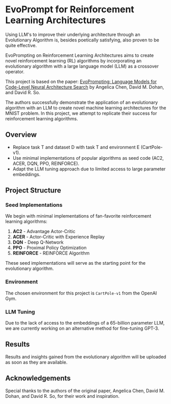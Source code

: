 # EvoPrompt for Reinforcement Learning Architectures

Using LLM's to improve their underlying architecture through an Evolutionary Algorithm is, besides poetically satisfying, also proven to be quite effective. 

EvoPrompting on Reinforcement Learning Architectures aims to create novel reinforcement learning (RL) algorithms by incorporating an evolutionary algorithm with a large language model (LLM) as a crossover operator.

This project is based on the paper: [EvoPrompting: Language Models for Code-Level Neural Architecture Search](https://arxiv.org/pdf/2302.14838.pdf) by Angelica Chen, David M. Dohan, and David R. So.

The authors successfully demonstrate the application of an evolutionary algorithm with an LLM to create novel machine learning architectures for the MNIST problem. In this project, we attempt to replicate their success for reinforcement learning algorithms.

## Overview

- Replace task T and dataset D with task T and environment E (CartPole-v1).
- Use minimal implementations of popular algorithms as seed code (AC2, ACER, DQN, PPO, REINFORCE).
- Adapt the LLM tuning approach due to limited access to large parameter embeddings.

## Project Structure

### Seed Implementations

We begin with minimal implementations of fan-favorite reinforcement learning algorithms:

1. **AC2** - Advantage Actor-Critic
2. **ACER** - Actor-Critic with Experience Replay
3. **DQN** - Deep Q-Network
4. **PPO** - Proximal Policy Optimization
5. **REINFORCE** - REINFORCE Algorithm

These seed implementations will serve as the starting point for the evolutionary algorithm.

### Environment

The chosen environment for this project is `CartPole-v1` from the OpenAI Gym.

### LLM Tuning

Due to the lack of access to the embeddings of a 65-billion parameter LLM, we are currently working on an alternative method for fine-tuning GPT-3.

## Results

Results and insights gained from the evolutionary algorithm will be uploaded as soon as they are available.

## Acknowledgements

Special thanks to the authors of the original paper, Angelica Chen, David M. Dohan, and David R. So, for their work and inspiration.
